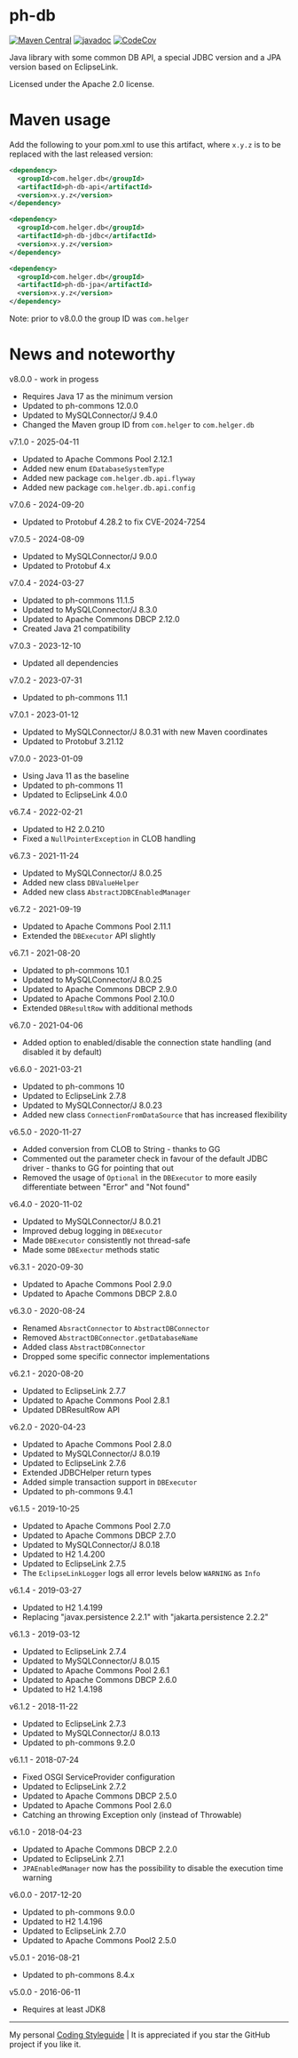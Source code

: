 # ph-db

[![Maven Central](https://maven-badges.herokuapp.com/maven-central/com.helger/ph-db-parent-pom/badge.svg)](https://maven-badges.herokuapp.com/maven-central/com.helger/ph-db-parent-pom) 
[![javadoc](https://javadoc.io/badge2/com.helger/ph-db-parent-pom/javadoc.svg)](https://javadoc.io/doc/com.helger/ph-db-parent-pom)
[![CodeCov](https://codecov.io/gh/phax/ph-db/branch/master/graph/badge.svg)](https://codecov.io/gh/phax/ph-db)

Java library with some common DB API, a special JDBC version and a JPA version based on EclipseLink.

Licensed under the Apache 2.0 license.

# Maven usage

Add the following to your pom.xml to use this artifact, where `x.y.z` is to be replaced with the last released version:

```xml
<dependency>
  <groupId>com.helger.db</groupId>
  <artifactId>ph-db-api</artifactId>
  <version>x.y.z</version>
</dependency>
```

```xml
<dependency>
  <groupId>com.helger.db</groupId>
  <artifactId>ph-db-jdbc</artifactId>
  <version>x.y.z</version>
</dependency>
```

```xml
<dependency>
  <groupId>com.helger.db</groupId>
  <artifactId>ph-db-jpa</artifactId>
  <version>x.y.z</version>
</dependency>
```

Note: prior to v8.0.0 the group ID was `com.helger`

# News and noteworthy

v8.0.0 - work in progess
* Requires Java 17 as the minimum version
* Updated to ph-commons 12.0.0
* Updated to MySQLConnector/J 9.4.0
* Changed the Maven group ID from `com.helger` to `com.helger.db`

v7.1.0 - 2025-04-11
* Updated to Apache Commons Pool 2.12.1
* Added new enum `EDatabaseSystemType`
* Added new package `com.helger.db.api.flyway`
* Added new package `com.helger.db.api.config`

v7.0.6 - 2024-09-20
* Updated to Protobuf 4.28.2 to fix CVE-2024-7254

v7.0.5 - 2024-08-09
* Updated to MySQLConnector/J 9.0.0
* Updated to Protobuf 4.x

v7.0.4 - 2024-03-27
* Updated to ph-commons 11.1.5
* Updated to MySQLConnector/J 8.3.0
* Updated to Apache Commons DBCP 2.12.0
* Created Java 21 compatibility

v7.0.3 - 2023-12-10
* Updated all dependencies

v7.0.2 - 2023-07-31
* Updated to ph-commons 11.1

v7.0.1 - 2023-01-12
* Updated to MySQLConnector/J 8.0.31 with new Maven coordinates
* Updated to Protobuf 3.21.12

v7.0.0 - 2023-01-09
* Using Java 11 as the baseline
* Updated to ph-commons 11
* Updated to EclipseLink 4.0.0

v6.7.4 - 2022-02-21
* Updated to H2 2.0.210
* Fixed a `NullPointerException` in CLOB handling

v6.7.3 - 2021-11-24
* Updated to MySQLConnector/J 8.0.25
* Added new class `DBValueHelper`
* Added new class `AbstractJDBCEnabledManager`

v6.7.2 - 2021-09-19
* Updated to Apache Commons Pool 2.11.1
* Extended the `DBExecutor` API slightly

v6.7.1 - 2021-08-20
* Updated to ph-commons 10.1
* Updated to MySQLConnector/J 8.0.25
* Updated to Apache Commons DBCP 2.9.0
* Updated to Apache Commons Pool 2.10.0
* Extended `DBResultRow` with additional methods

v6.7.0 - 2021-04-06
* Added option to enabled/disable the connection state handling (and disabled it by default)

v6.6.0 - 2021-03-21
* Updated to ph-commons 10
* Updated to EclipseLink 2.7.8
* Updated to MySQLConnector/J 8.0.23
* Added new class `ConnectionFromDataSource` that has increased flexibility

v6.5.0 - 2020-11-27
* Added conversion from CLOB to String - thanks to GG
* Commented out the parameter check in favour of the default JDBC driver - thanks to GG for pointing that out
* Removed the usage of `Optional` in the `DBExecutor` to more easily differentiate between "Error" and "Not found"

v6.4.0 - 2020-11-02
* Updated to MySQLConnector/J 8.0.21
* Improved debug logging in `DBExecutor`
* Made `DBExecutor` consistently not thread-safe
* Made some `DBExectur` methods static

v6.3.1 - 2020-09-30
* Updated to Apache Commons Pool 2.9.0
* Updated to Apache Commons DBCP 2.8.0

v6.3.0 - 2020-08-24
* Renamed `AbsractConnector` to `AbstractDBConnector`
* Removed `AbstractDBConnector.getDatabaseName`
* Added class `AbstractDBConnector`
* Dropped some specific connector implementations

v6.2.1 - 2020-08-20
* Updated to EclipseLink 2.7.7
* Updated to Apache Commons Pool 2.8.1
* Updated DBResultRow API

v6.2.0 - 2020-04-23
* Updated to Apache Commons Pool 2.8.0
* Updated to MySQLConnector/J 8.0.19
* Updated to EclipseLink 2.7.6
* Extended JDBCHelper return types
* Added simple transaction support in `DBExecutor`
* Updated to ph-commons 9.4.1

v6.1.5 - 2019-10-25
* Updated to Apache Commons Pool 2.7.0
* Updated to Apache Commons DBCP 2.7.0
* Updated to MySQLConnector/J 8.0.18
* Updated to H2 1.4.200
* Updated to EclipseLink 2.7.5
* The `EclipseLinkLogger` logs all error levels below `WARNING` as `Info`

v6.1.4 - 2019-03-27
* Updated to H2 1.4.199
* Replacing "javax.persistence 2.2.1" with "jakarta.persistence 2.2.2"

v6.1.3 - 2019-03-12
* Updated to EclipseLink 2.7.4
* Updated to MySQLConnector/J 8.0.15
* Updated to Apache Commons Pool 2.6.1
* Updated to Apache Commons DBCP 2.6.0
* Updated to H2 1.4.198

v6.1.2 - 2018-11-22
* Updated to EclipseLink 2.7.3
* Updated to MySQLConnector/J 8.0.13
* Updated to ph-commons 9.2.0

v6.1.1 - 2018-07-24
* Fixed OSGI ServiceProvider configuration
* Updated to EclipseLink 2.7.2
* Updated to Apache Commons DBCP 2.5.0
* Updated to Apache Commons Pool 2.6.0
* Catching an throwing Exception only (instead of Throwable)

v6.1.0 - 2018-04-23
* Updated to Apache Commons DBCP 2.2.0
* Updated to EclipseLink 2.7.1
* `JPAEnabledManager` now has the possibility to disable the execution time warning

v6.0.0 - 2017-12-20
* Updated to ph-commons 9.0.0
* Updated to H2 1.4.196
* Updated to EclipseLink 2.7.0
* Updated to Apache Commons Pool2 2.5.0

v5.0.1 - 2016-08-21
* Updated to ph-commons 8.4.x

v5.0.0 - 2016-06-11
* Requires at least JDK8

---

My personal [Coding Styleguide](https://github.com/phax/meta/blob/master/CodingStyleguide.md) |
It is appreciated if you star the GitHub project if you like it.